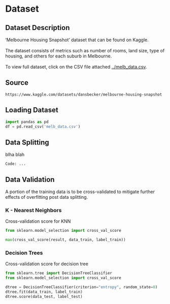 # Dataset 

## Dataset Description

‘Melbourne Housing Snapshot’ dataset that can be found on Kaggle. 
<br><br>
The dataset consists of metrics such as number of rooms, land size, type of housing, and others for each suburb in Melbourne.
<br><br>
To view full dataset, click on the CSV file attached [../melb_data.csv](https://github.com/FilipLe/ML-property-appraisal/blob/main/dataset/melb_data.csv).

## Source

```
https://www.kaggle.com/datasets/dansbecker/melbourne-housing-snapshot
```

## Loading Dataset


```python
import pandas as pd
df = pd.read_csv('melb_data.csv')
```

## Data Splitting

blha blah

```
Code: ...
```

## Data Validation 
A portion of the training data is to be cross-validated to mitigate further effects of overfitting post data splitting.
### K - Nearest Neighbors
Cross-validation score for KNN
```python
from sklearn.model_selection import cross_val_score

max(cross_val_score(result, data_train, label_train))
```

### Decision Trees
Cross-validation score for decision tree
```python
from sklearn.tree import DecisionTreeClassifier
from sklearn.model_selection import cross_val_score

dtree = DecisionTreeClassifier(criterion="entropy", random_state=0)
dtree.fit(data_train, label_train)
dtree.score(data_test, label_test)
```
